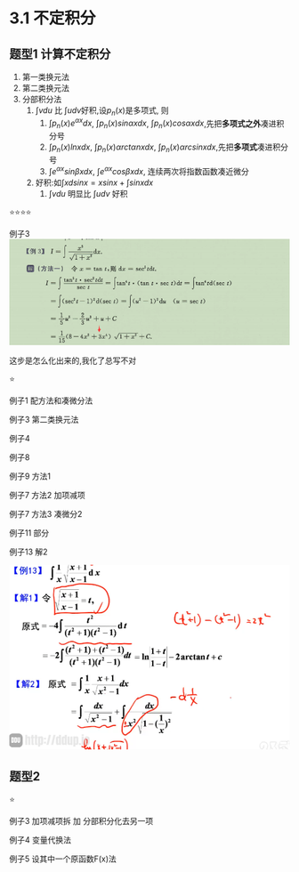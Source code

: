 # 3.1 不定积分

## 题型1 计算不定积分

1. 第一类换元法
2. 第二类换元法
3. 分部积分法
   1. $\int vdu$ 比 $\int udv$好积,设$p_n(x)$是多项式, 则
      1. $\displaystyle \int p_n(x)e^{\alpha x}dx$, $\int p_n(x)sin{\alpha x}dx$, $\int p_n(x)cos{\alpha x}dx$,先把**多项式之外**凑进积分号
      2. $\displaystyle \int p_n(x){ln} xdx$, $\int p_n(x)\alpha rct\alpha n{x}dx$, $\int p_n(x)\alpha rcsin{x}dx$,先把**多项式**凑进积分号
      3. $\displaystyle \int e^{\alpha x}sin\beta  xdx$, $\int e^{\alpha x}cos\beta  xdx$, 连续两次将指数函数凑近微分
   2. 好积:如$\int xdsinx = xsinx + \int sinxdx$
      1. $\int vdu$ 明显比 $\int udv$ 好积

⭐⭐⭐⭐

例子3![20220825162556](https://raw.githubusercontent.com/Logible/Image/main/note_image/20220825162556.png)

这步是怎么化出来的,我化了总写不对

⭐

例子1 配方法和凑微分法

例子3 第二类换元法

例子4

例子8

例子9 方法1

例子7 方法2 加项减项

例子7 方法3 凑微分2

例子11 部分

例子13 解2

![20220824173458](https://raw.githubusercontent.com/Logible/Image/main/note_image/20220824173458.png)

## 题型2

⭐

例子3 加项减项拆 加 分部积分化去另一项

例子4 变量代换法

例子5 设其中一个原函数F(x)法
